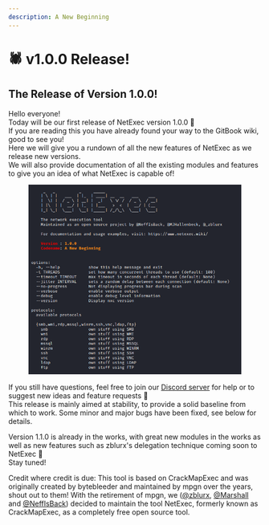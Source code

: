 ```yaml
---
description: A New Beginning
---
```


# 🕷️ v1.0.0 Release!

## The Release of Version 1.0.0!

Hello everyone! \
Today will be our first release of NetExec version 1.0.0 🎉\
If you are reading this you have already found your way to the GitBook wiki, good to see you!\
Here we will give you a rundown of all the new features of NetExec as we release new versions. \
We will also provide documentation of all the existing modules and features to give you an idea of what NetExec is capable of!&#x20;

<figure><img src="../.gitbook/assets/image (1) (1) (1) (1).png" alt=""><figcaption></figcaption></figure>

If you still have questions, feel free to join our [Discord server](https://discord.gg/pjwUTQzg8R) for help or to suggest new ideas and feature requests 📣\
This release is mainly aimed at stability, to provide a solid baseline from which to work. Some minor and major bugs have been fixed, see below for details.&#x20;

Version 1.1.0 is already in the works, with great new modules in the works as well as new features such as zblurx's delegation technique coming soon to NetExec 🚀\
Stay tuned!&#x20;

Credit where credit is due: This tool is based on CrackMapExec and was originally created by bytebleeder and maintained by mpgn over the years, shout out to them! With the retirement of mpgn, we ([@zblurx](https://twitter.com/_zblurx), [@Marshall](https://twitter.com/MJHallenbeck) and [@NeffIsBack](https://twitter.com/al3x_n3ff)) decided to maintain the tool NetExec, formerly known as CrackMapExec, as a completely free open source tool.
